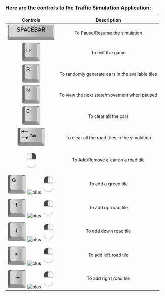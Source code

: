 ### **Here are the controls to the Traffic Simulation Application:**

| Controls | Description |
| :-------: | :------: |
|![spacebar](assets/spacebar.png)| To Pause/Resume the simulation|
|![Esc](assets/esc.png)| To exit the game|
|![R](assets/r.png)| To randomly generate cars in the available tiles|
|![N](assets/n.png)| To view the next state/movement when paused|
|![C](assets/c.png)| To clear all the cars |
|![Tab](assets/tab.png)| To clear all the road tiles in the simulation|
|![RMouse](assets/r_mouse.png)| To Add/Remove a car on a road tile|
|![G](assets/g.png) ![plus](plus.png) ![LMouse](assets/l_mouse.png)| To add a green tile|
|![Up](assets/up.png) ![plus](plus.png) ![LMouse](assets/l_mouse.png)| To add up road tile|
|![Down](assets/down.png) ![plus](plus.png) ![LMouse](assets/l_mouse.png)| To add down road tile|
|![Left](assets/left.png) ![plus](plus.png) ![LMouse](assets/l_mouse.png)| To add left road tile|
|![Right](assets/right.png) ![plus](plus.png) ![LMouse](assets/l_mouse.png)| To add right road tile|

